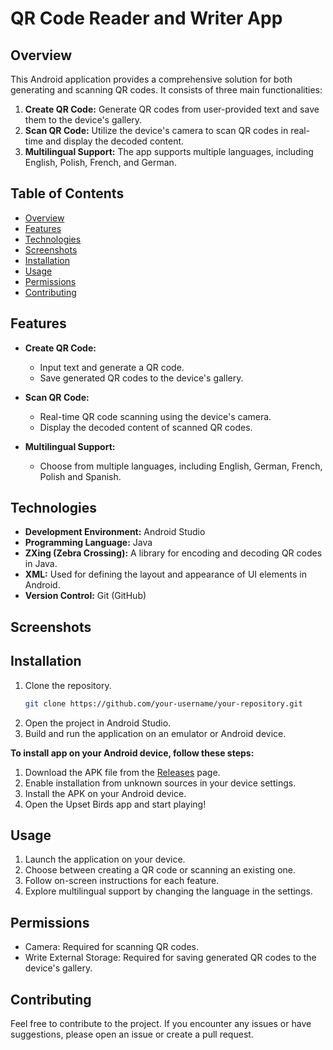 # QR Code Reader and Writer App

## Overview
This Android application provides a comprehensive solution for both generating and scanning QR codes. It consists of three main functionalities:

1. **Create QR Code:** Generate QR codes from user-provided text and save them to the device's gallery.
2. **Scan QR Code:** Utilize the device's camera to scan QR codes in real-time and display the decoded content.
3. **Multilingual Support:** The app supports multiple languages, including English, Polish, French, and German.

## Table of Contents
- [Overview](#overview)
- [Features](#features)
- [Technologies](#technologies)
- [Screenshots](#screenshots)
- [Installation](#installation)
- [Usage](#usage)
- [Permissions](#permissions)
- [Contributing](#contributing)

## Features
- **Create QR Code:**
  - Input text and generate a QR code.
  - Save generated QR codes to the device's gallery.

- **Scan QR Code:**
  - Real-time QR code scanning using the device's camera.
  - Display the decoded content of scanned QR codes.

- **Multilingual Support:**
  - Choose from multiple languages, including English, German, French, Polish and Spanish.

## Technologies
- **Development Environment:** Android Studio
- **Programming Language:** Java
- **ZXing (Zebra Crossing):** A library for encoding and decoding QR codes in Java.
- **XML:** Used for defining the layout and appearance of UI elements in Android.
- **Version Control:** Git (GitHub)

## Screenshots

## Installation
1. Clone the repository.
   ```bash
   git clone https://github.com/your-username/your-repository.git
   
1. Open the project in Android Studio.
2. Build and run the application on an emulator or Android device.

**To install app on your Android device, follow these steps:**

1. Download the APK file from the [Releases](release-url) page.
2. Enable installation from unknown sources in your device settings.
3. Install the APK on your Android device.
4. Open the Upset Birds app and start playing!


## Usage
1. Launch the application on your device.
2. Choose between creating a QR code or scanning an existing one.
3. Follow on-screen instructions for each feature.
4. Explore multilingual support by changing the language in the settings.

## Permissions
- Camera: Required for scanning QR codes.
- Write External Storage: Required for saving generated QR codes to the device's gallery.

## Contributing
Feel free to contribute to the project. If you encounter any issues or have suggestions, please open an issue or create a pull request.
